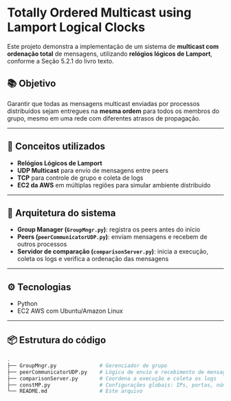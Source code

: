 # Totally Ordered Multicast using Lamport Logical Clocks

Este projeto demonstra a implementação de um sistema de **multicast com ordenação total** de mensagens, utilizando **relógios lógicos de Lamport**, conforme a Seção 5.2.1 do livro texto.

## 📚 Objetivo

Garantir que todas as mensagens multicast enviadas por processos distribuídos sejam entregues na **mesma ordem** para todos os membros do grupo, mesmo em uma rede com diferentes atrasos de propagação.

---

## 🧠 Conceitos utilizados

- **Relógios Lógicos de Lamport**
- **UDP Multicast** para envio de mensagens entre peers
- **TCP** para controle de grupo e coleta de logs
- **EC2 da AWS** em múltiplas regiões para simular ambiente distribuído

---

## 🧪 Arquitetura do sistema

- **Group Manager (`GroupMngr.py`)**: registra os peers antes do início
- **Peers (`peerCommunicatorUDP.py`)**: enviam mensagens e recebem de outros processos
- **Servidor de comparação (`comparisonServer.py`)**: inicia a execução, coleta os logs e verifica a ordenação das mensagens

---

## ⚙️ Tecnologias

- Python
- EC2 AWS com Ubuntu/Amazon Linux

---

## 📦 Estrutura do código

```bash
.
├── GroupMngr.py              # Gerenciador de grupo
├── peerCommunicatorUDP.py    # Lógica de envio e recebimento de mensagens pelos peers
├── comparisonServer.py       # Coordena a execução e coleta os logs
├── constMP.py                # Configurações globais: IPs, portas, número de peers
└── README.md                 # Este arquivo
